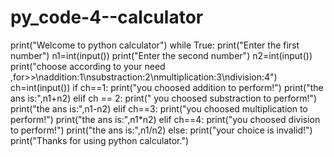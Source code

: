 # py_code-4--calculator
print("Welcome to python calculator")
while True:
	print("Enter the first number")
	n1=int(input())
	print("Enter the second number")
	n2=int(input())
	print("choose according to your need ,for>>\naddition:1\nsubstraction:2\nmultiplication:3\ndivision:4")
	ch=int(input())
	if ch==1:
		print("you choosed addition to perform!")
		print("the ans is:",n1+n2)
	elif ch == 2:
			print(" you choosed substraction to perform!")
			print("the ans is:",n1-n2)
	elif ch==3:
        	print("you choosed multiplication to perform!")
        	print("the ans is:",n1*n2)
	elif ch==4:
	 	print("you choosed division to perform!")
	 	print("the ans is:",n1/n2)
	else:
			print("your choice is invalid!")
	print("Thanks for using python calculator.") 
